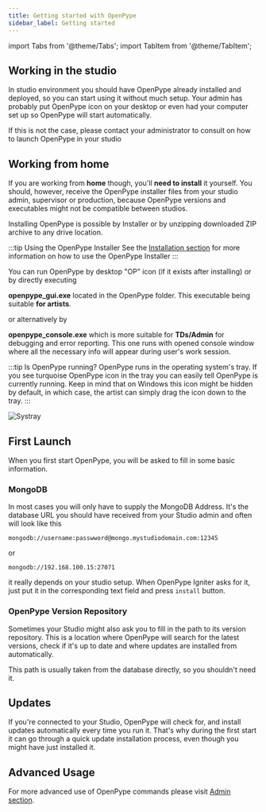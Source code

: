 ```yaml
---
title: Getting started with OpenPype
sidebar_label: Getting started
---
```


import Tabs from '@theme/Tabs';
import TabItem from '@theme/TabItem';



## Working in the studio

In studio environment you should have OpenPype already installed and deployed,  so you can start using it without much setup. Your admin has probably put OpenPype icon on your desktop or even had your computer set up so OpenPype will start automatically.

If this is not the case, please contact your administrator to consult on how to launch OpenPype in your studio

## Working from home

If you are working from **home** though, you'll **need to install** it yourself. You should, however, receive the OpenPype installer files from your studio
admin, supervisor or production, because OpenPype versions and executables might not be compatible between studios.

Installing OpenPype is possible by Installer or by unzipping downloaded ZIP archive to any drive location.

:::tip Using the OpenPype Installer
See the [Installation section](artist_install.md) for more information on how to use the OpenPype Installer
:::


You can run OpenPype by desktop "OP" icon (if it exists after installing) or by directly executing

**openpype_gui.exe** located in the OpenPype folder. This executable being suitable **for artists**.

or alternatively by

**openpype_console.exe** which is more suitable for **TDs/Admin** for debugging and error reporting. This one runs with
opened console window where all the necessary info will appear during user's work session.

:::tip Is OpenPype running?
OpenPype runs in the operating system's tray. If you see turquoise OpenPype icon in the tray you can easily tell OpenPype is currently running.
Keep in mind that on Windows this icon might be hidden by default, in which case, the artist can simply drag the icon down to the tray.
:::

![Systray](assets/artist_systray.png)


## First Launch


When you first start OpenPype, you will be asked to fill in some basic information.

### MongoDB

In most cases you will only have to supply the MongoDB Address.
It's the database URL you should have received from your Studio admin and often will look like this

`mongodb://username:passwword@mongo.mystudiodomain.com:12345`

 or

 `mongodb://192.168.100.15:27071`

it really depends on your studio setup. When OpenPype Igniter
asks for it, just put it in the corresponding text field and press `install` button.

### OpenPype Version Repository

Sometimes your Studio might also ask you to fill in the path to its version
repository. This is a location where OpenPype will search for the latest versions, check
if it's up to date and where updates are installed from automatically.

This path is usually taken from the database directly, so you shouldn't need it.


## Updates

If you're connected to your Studio, OpenPype will check for, and install updates automatically every time you run it. That's why during the first start it can go through a quick update installation process, even though you might have just installed it.


## Advanced Usage

For more advanced use of OpenPype commands please visit [Admin section](admin_openpype_commands.md).
